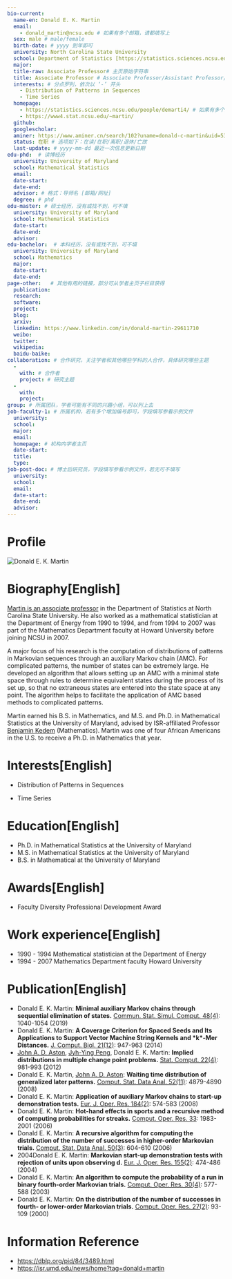 ```yaml
---
bio-current:
  name-en: Donald E. K. Martin
  email: 
    - donald_martin@ncsu.edu # 如果有多个邮箱，请都填写上
  sex: male # male/female
  birth-date: # yyyy 到年即可
  university: North Carolina State University 
  school: Department of Statistics [https://statistics.sciences.ncsu.edu/] # 格式：学院名称[学院官网链接]
  major: 
  title-raw: Associate Professor# 主页原始字符串
  title: Associate Professor # Associate Professor/Assistant Professor/Professor
  interests: # 分点罗列，依次以 ‘-’ 开头
    - Distribution of Patterns in Sequences
    - Time Series
  homepage: 
    - https://statistics.sciences.ncsu.edu/people/demarti4/ # 如果有多个主页，请都填写上
    - https://www4.stat.ncsu.edu/~martin/
  github: 
  googlescholar:  
  aminer: https://www.aminer.cn/search/102?uname=donald-c-martin&uid=53f4321bdabfaeb2ac0262f7 # 从这里查找 https://www.aminer.org/search/person
  status: 在职 # 选项如下：在读/在职/离职/退休/亡故
  last-update: # yyyy-mm-dd 最近一次信息更新日期
edu-phd:  # 读博经历
  university: University of Maryland
  school: Mathematical Statistics
  email: 
  date-start: 
  date-end: 
  advisor: # 格式：导师名 [邮箱/网址]
  degree: # phd
edu-master: # 硕士经历，没有或找不到，可不填
  university: University of Maryland
  school: Mathematical Statistics
  date-start: 
  date-end: 
  advisor:
edu-bachelor:  # 本科经历，没有或找不到，可不填
  university: University of Maryland
  school: Mathematics
  major: 
  date-start: 
  date-end: 
page-other:   # 其他有用的链接，部分可从学者主页子栏目获得
  publication: 
  research: 
  software: 
  project: 
  blog: 
  arxiv: 
  linkedin: https://www.linkedin.com/in/donald-martin-29611710
  weibo:
  twitter:
  wikipedia:
  baidu-baike:
collaboration: # 合作研究，关注学者和其他哪些学科的人合作，具体研究哪些主题
  - 
    with: # 合作者
    project: # 研究主题
  - 
    with: 
    project: 
group: # 所属团队，学者可能有不同的兴趣小组，可以列上去
job-faculty-1: # 所属机构，若有多个增加编号即可，字段填写参看示例文件
  university: 
  school: 
  major: 
  email: 
  homepage: # 机构内学者主页
  date-start: 
  title: 
  type: 
job-post-doc: # 博士后研究员，字段填写参看示例文件，若无可不填写
  university: 
  school: 
  email: 
  date-start: 
  date-end: 
  advisor: 
---
```


# Profile

![Donald E. K. Martin](https://statistics.sciences.ncsu.edu/wp-content/uploads/sites/21/2019/06/donald_martin.jpg)

# Biography[English]

[Martin is an associate professor](httos://statistics.sciences.ncsu.edu/people/demarti4/) in the Department of Statistics at North Carolina State University. He also worked as a mathematical statistician at the Department of Energy from 1990 to 1994, and from 1994 to 2007 was part of the Mathematics Department faculty at Howard University before joining NCSU in 2007.

A major focus of his research is the computation of distributions of patterns in Markovian sequences through an auxiliary Markov chain (AMC). For complicated patterns, the number of states can be extremely large. He developed an algorithm that allows setting up an AMC with a minimal state space through rules to determine equivalent states during the process of its set up, so that no extraneous states are entered into the state space at any point. The algorithm helps to facilitate the application of AMC based methods to complicated patterns.

Martin earned his B.S. in Mathematics, and M.S. and Ph.D. in Mathematical Statistics at the University of Maryland, advised by ISR-affiliated Professor [Benjamin Kedem](https://isr.umd.edu/clark/faculty/1174/Benjamin-Kedem) (Mathematics). Martin was one of four African Americans in the U.S. to receive a Ph.D. in Mathematics that year. 

# Interests[English]

- Distribution of Patterns in Sequences

- Time Series

# Education[English]

- Ph.D. in Mathematical Statistics at the University of Maryland
- M.S. in Mathematical Statistics at the University of Maryland
- B.S. in Mathematical at the University of Maryland

# Awards[English]

- Faculty Diversity Professional Development Award

# Work experience[English]

- 1990 - 1994 Mathematical statistician at the Department of Energy 
- 1994 - 2007 Mathematics Department faculty  Howard University

# Publication[English]

- Donald E. K. Martin:
  **Minimal auxiliary Markov chains through sequential elimination of states.** [Commun. Stat. Simul. Comput. 48(4)](https://dblp.org/db/journals/cssc/cssc48.html#Martin19): 1040-1054 (2019)
- Donald E. K. Martin:
  **A Coverage Criterion for Spaced Seeds and Its Applications to Support Vector Machine String Kernels and \*k\*-Mer Distances.** [J. Comput. Biol. 21(12)](https://dblp.org/db/journals/jcb/jcb21.html#NoeM14): 947-963 (2014)
- [John A. D. Aston](https://dblp.org/pid/81/2851.html), [Jyh-Ying Peng](https://dblp.org/pid/88/6577.html), Donald E. K. Martin:
  **Implied distributions in multiple change point problems.** [Stat. Comput. 22(4)](https://dblp.org/db/journals/sac/sac22.html#AstonPM12): 981-993 (2012)
- Donald E. K. Martin, [John A. D. Aston](https://dblp.org/pid/81/2851.html):
  **Waiting time distribution of generalized later patterns.** [Comput. Stat. Data Anal. 52(11)](https://dblp.org/db/journals/csda/csda52.html#MartinA08): 4879-4890 (2008)
- Donald E. K. Martin:
  **Application of auxiliary Markov chains to start-up demonstration tests.** [Eur. J. Oper. Res. 184(2)](https://dblp.org/db/journals/eor/eor184.html#Martin08): 574-583 (2008)
- Donald  E. K. Martin:
  **Hot-hand effects in sports and a recursive method of computing probabilities for streaks.** [Comput. Oper. Res. 33](https://dblp.org/db/journals/cor/cor33.html#Martin06): 1983-2001 (2006)
- Donald E. K. Martin:
  **A recursive algorithm for computing the distribution of the number of successes in higher-order Markovian trials.** [Comput. Stat. Data Anal. 50(3)](https://dblp.org/db/journals/csda/csda50.html#Martin06): 604-610 (2006)
- 2004Donald E. K. Martin:
  **Markovian start-up demonstration tests with rejection of units upon observing d.** [Eur. J. Oper. Res. 155(2)](https://dblp.org/db/journals/eor/eor155.html#Martin04): 474-486 (2004)
- Donald E. K. Martin:
  **An algorithm to compute the probability of a run in binary fourth-order Markovian trials.** [Comput. Oper. Res. 30(4)](https://dblp.org/db/journals/cor/cor30.html#Martin03): 577-588 (2003)
- Donald E. K. Martin:
  **On the distribution of the number of successes in fourth- or lower-order Markovian trials.** [Comput. Oper. Res. 27(2)](https://dblp.org/db/journals/cor/cor27.html#Martin00): 93-109 (2000)

# Information Reference

- https://dblp.org/pid/84/3489.html
- https://isr.umd.edu/news/home?tag=donald+martin
